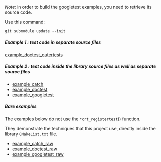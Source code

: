 
*Note:* in order to build the googletest examples, you need to retrieve its source code.

Use this command:
```
git submodule update --init
```

##### Example 1 : test code in separate source files

[example_doctest_outertests](example_doctest_outertests)

##### Example 2 : test code inside the library source files as well as separate source files

* [example_catch](example_catch)
* [example_doctest](example_doctest)
* [example_googletest](example_googletest)


##### Bare examples

The examples below do not use the `*crt_registertest`() function. 

They demonstrate the techniques that this project use, directly inside the library `CMakeList.txt` file.

* [example_catch_raw](example_catch_raw)
* [example_doctest_raw](example_doctest_raw)
* [example_googletest_raw](example_googletest_raw)

